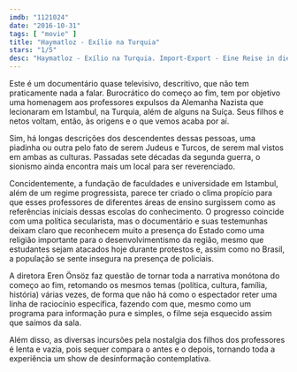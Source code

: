 ```yaml
---
imdb: "1121024"
date: "2016-10-31"
tags: [ "movie" ]
title: "Haymatloz - Exílio na Turquia"
stars: "1/5"
desc: "Haymatloz - Exílio na Turquia. Import-Export - Eine Reise in die deutsch-türkische Vergangenheit (Germany, 2006). Dirigido por Eren Önsöz. Escrito por Eren Önsöz. Com Götz Aly, Ayhan Ayrilmaz, Cornelius Bischoff, Christoph Daum, Gültekin Emre, Hartmut Heller, Jörg Hustiak (Narrator), Rudi Höhnow, Bayram Kaya."
---
```

Este é um documentário quase televisivo, descritivo, que não tem praticamente nada a falar. Burocrático do começo ao fim, tem por objetivo uma homenagem aos professores expulsos da Alemanha Nazista que lecionaram em Istambul, na Turquia, além de alguns na Suíça. Seus filhos e netos voltam, então, às origens e o que vemos acaba por aí.

Sim, há longas descrições dos descendentes dessas pessoas, uma piadinha ou outra pelo fato de serem Judeus e Turcos, de serem mal vistos em ambas as culturas. Passadas sete décadas da segunda guerra, o sionismo ainda encontra mais um local para ser reverenciado.

Concidentemente, a fundação de faculdades e universidade em Istambul, além de um regime progressista, parece ter criado o clima propício para que esses professores de diferentes áreas de ensino surgissem como as referências iniciais dessas escolas do conhecimento. O progresso coincide com uma política secularista, mas o documentário e suas testemunhas deixam claro que reconhecem muito a presença do Estado como uma religião importante para o desenvolvimentismo da região, mesmo que estudantes sejam atacados hoje durante protestos e, assim como no Brasil, a população se sente insegura na presença de policiais.

A diretora Eren Önsöz faz questão de tornar toda a narrativa monótona do começo ao fim, retomando os mesmos temas (política, cultura, família, história) várias vezes, de forma que não há como o espectador reter uma linha de raciocínio específica, fazendo com que, mesmo como um programa para informação pura e simples, o filme seja esquecido assim que saímos da sala.

Além disso, as diversas incursões pela nostalgia dos filhos dos professores é lenta e vazia, pois sequer compara o antes e o depois, tornando toda a experiência um show de desinformação contemplativa.

